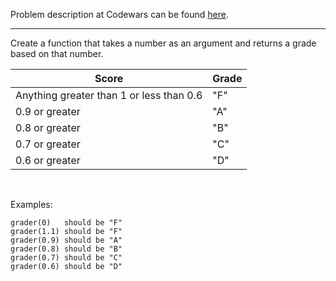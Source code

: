 Problem description at Codewars can be found
[here](https://www.codewars.com/kata/53d16bd82578b1fb5b00128c/train/python).

-------------

Create a function that takes a number as an argument and returns a grade based on that number.

| Score                                     | Grade |
| ----------------------------------------- | ----- |
| Anything greater than 1 or less than 0.6  | "F"   |
| 0.9 or greater                            | "A"   |
| 0.8 or greater                            | "B"   |
| 0.7 or greater                            | "C"   |
| 0.6 or greater                            | "D"   |
<br>

Examples:
```
grader(0)   should be "F"
grader(1.1) should be "F"
grader(0.9) should be "A"
grader(0.8) should be "B"
grader(0.7) should be "C"
grader(0.6) should be "D"
```
